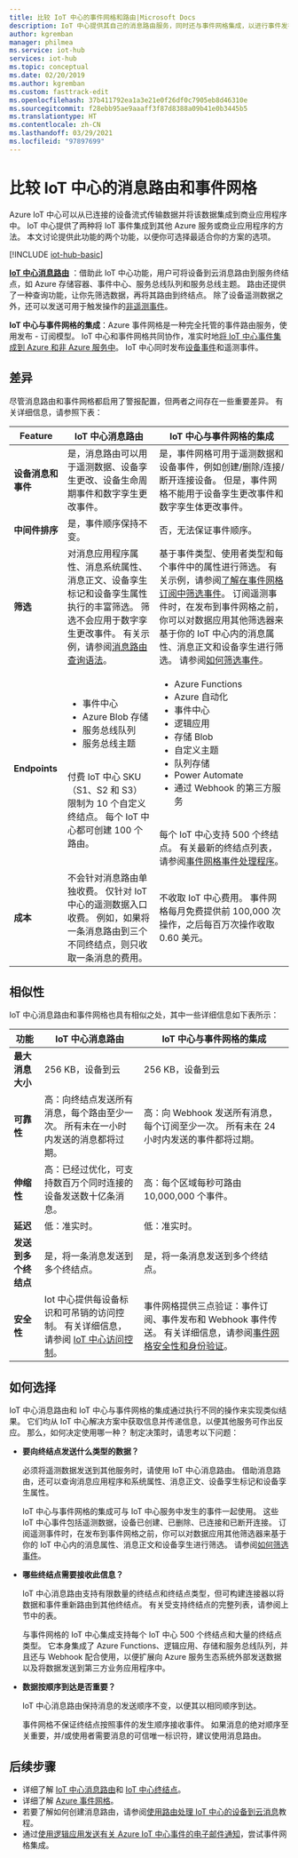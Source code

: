 ```yaml
---
title: 比较 IoT 中心的事件网格和路由|Microsoft Docs
description: IoT 中心提供其自己的消息路由服务，同时还与事件网格集成，以进行事件发布。 比较这两个功能。
author: kgremban
manager: philmea
ms.service: iot-hub
services: iot-hub
ms.topic: conceptual
ms.date: 02/20/2019
ms.author: kgremban
ms.custom: fasttrack-edit
ms.openlocfilehash: 37b411792ea1a3e21e0f26df0c7905eb8d46310e
ms.sourcegitcommit: f28ebb95ae9aaaff3f87d8388a09b41e0b3445b5
ms.translationtype: HT
ms.contentlocale: zh-CN
ms.lasthandoff: 03/29/2021
ms.locfileid: "97897699"
---
```

# <a name="compare-message-routing-and-event-grid-for-iot-hub"></a>比较 IoT 中心的消息路由和事件网格

Azure IoT 中心可以从已连接的设备流式传输数据并将该数据集成到商业应用程序中。 IoT 中心提供了两种将 IoT 事件集成到其他 Azure 服务或商业应用程序的方法。 本文讨论提供此功能的两个功能，以便你可选择最适合你的方案的选项。

[!INCLUDE [iot-hub-basic](../../includes/iot-hub-basic-partial.md)]

**[IoT 中心消息路由](iot-hub-devguide-messages-d2c.md)** ：借助此 IoT 中心功能，用户可将设备到云消息路由到服务终结点，如 Azure 存储容器、事件中心、服务总线队列和服务总线主题。 路由还提供了一种查询功能，让你先筛选数据，再将其路由到终结点。 除了设备遥测数据之外，还可以发送可用于触发操作的[非遥测事件](iot-hub-devguide-messages-d2c.md#non-telemetry-events)。 

**IoT 中心与事件网格的集成**：Azure 事件网格是一种完全托管的事件路由服务，使用发布 - 订阅模型。 IoT 中心和事件网格共同协作，准实时地[将 IoT 中心事件集成到 Azure 和非 Azure 服务中](iot-hub-event-grid.md)。 IoT 中心同时发布[设备事件](iot-hub-event-grid.md#event-types)和遥测事件。

## <a name="differences"></a>差异

尽管消息路由和事件网格都启用了警报配置，但两者之间存在一些重要差异。 有关详细信息，请参照下表：

| Feature | IoT 中心消息路由 | IoT 中心与事件网格的集成 |
| ------- | --------------- | ---------- |
| **设备消息和事件** | 是，消息路由可以用于遥测数据、设备孪生更改、设备生命周期事件和数字孪生更改事件。 | 是，事件网格可用于遥测数据和设备事件，例如创建/删除/连接/断开连接设备。 但是，事件网格不能用于设备孪生更改事件和数字孪生体更改事件。 |
| **中间件排序** | 是，事件顺序保持不变。  | 否，无法保证事件顺序。 | 
| **筛选** | 对消息应用程序属性、消息系统属性、消息正文、设备孪生标记和设备孪生属性执行的丰富筛选。 筛选不会应用于数字孪生更改事件。 有关示例，请参阅[消息路由查询语法](iot-hub-devguide-routing-query-syntax.md)。 | 基于事件类型、使用者类型和每个事件中的属性进行筛选。 有关示例，请参阅[了解在事件网格订阅中筛选事件](../event-grid/event-filtering.md)。 订阅遥测事件时，在发布到事件网格之前，你可以对数据应用其他筛选器来基于你的 IoT 中心内的消息属性、消息正文和设备孪生进行筛选。 请参阅[如何筛选事件](../iot-hub/iot-hub-event-grid.md#filter-events)。 |
| **Endpoints** | <ul><li>事件中心</li> <li>Azure Blob 存储</li> <li>服务总线队列</li> <li>服务总线主题</li></ul><br>付费 IoT 中心 SKU（S1、S2 和 S3）限制为 10 个自定义终结点。 每个 IoT 中心都可创建 100 个路由。 | <ul><li>Azure Functions</li> <li>Azure 自动化</li> <li>事件中心</li> <li>逻辑应用</li> <li>存储 Blob</li> <li>自定义主题</li> <li>队列存储</li> <li>Power Automate</li> <li>通过 Webhook 的第三方服务</li></ul><br>每个 IoT 中心支持 500 个终结点。 有关最新的终结点列表，请参阅[事件网格事件处理程序](../event-grid/overview.md#event-handlers)。 |
| **成本** | 不会针对消息路由单独收费。 仅针对 IoT 中心的遥测数据入口收费。 例如，如果将一条消息路由到三个不同终结点，则只收取一条消息的费用。 | 不收取 IoT 中心费用。 事件网格每月免费提供前 100,000 次操作，之后每百万次操作收取 0.60 美元。 |

## <a name="similarities"></a>相似性

IoT 中心消息路由和事件网格也具有相似之处，其中一些详细信息如下表所示：

| 功能 | IoT 中心消息路由 | IoT 中心与事件网格的集成 |
| ------- | --------------- | ---------- |
| **最大消息大小** | 256 KB，设备到云 | 256 KB，设备到云 |
| **可靠性** | 高：向终结点发送所有消息，每个路由至少一次。 所有未在一小时内发送的消息都将过期。 | 高：向 Webhook 发送所有消息，每个订阅至少一次。 所有未在 24 小时内发送的事件都将过期。 | 
| **伸缩性** | 高：已经过优化，可支持数百万个同时连接的设备发送数十亿条消息。 | 高：每个区域每秒可路由 10,000,000 个事件。 |
| **延迟** | 低：准实时。 | 低：准实时。 |
| **发送到多个终结点** | 是，将一条消息发送到多个终结点。 | 是，将一条消息发送到多个终结点。  
| **安全性** | Iot 中心提供每设备标识和可吊销的访问控制。 有关详细信息，请参阅 [IoT 中心访问控制](iot-hub-devguide-security.md)。 | 事件网格提供三点验证：事件订阅、事件发布和 Webhook 事件传送。 有关详细信息，请参阅[事件网格安全性和身份验证](../event-grid/security-authentication.md)。 |

## <a name="how-to-choose"></a>如何选择

IoT 中心消息路由和 IoT 中心与事件网格的集成通过执行不同的操作来实现类似结果。 它们均从 IoT 中心解决方案中获取信息并传递信息，以便其他服务可作出反应。 那么，如何决定使用哪一种？ 制定决策时，请思考以下问题： 

* **要向终结点发送什么类型的数据？**

   必须将遥测数据发送到其他服务时，请使用 IoT 中心消息路由。 借助消息路由，还可以查询消息应用程序和系统属性、消息正文、设备孪生标记和设备孪生属性。

   IoT 中心与事件网格的集成可与 IoT 中心服务中发生的事件一起使用。 这些 IoT 中心事件包括遥测数据，设备已创建、已删除、已连接和已断开连接。 订阅遥测事件时，在发布到事件网格之前，你可以对数据应用其他筛选器来基于你的 IoT 中心内的消息属性、消息正文和设备孪生进行筛选。 请参阅[如何筛选事件](../iot-hub/iot-hub-event-grid.md#filter-events)。

* **哪些终结点需要接收此信息？**

   IoT 中心消息路由支持有限数量的终结点和终结点类型，但可构建连接器以将数据和事件重新路由到其他终结点。 有关受支持终结点的完整列表，请参阅上节中的表。 

   与事件网格的 IoT 中心集成支持每个 IoT 中心 500 个终结点和大量的终结点类型。 它本身集成了 Azure Functions、逻辑应用、存储和服务总线队列，并且还与 Webhook 配合使用，以便扩展向 Azure 服务生态系统外部发送数据以及将数据发送到第三方业务应用程序中。

* **数据按顺序到达是否重要？**

   IoT 中心消息路由保持消息的发送顺序不变，以便其以相同顺序到达。

   事件网格不保证终结点按照事件的发生顺序接收事件。 如果消息的绝对顺序至关重要，并/或使用者需要消息的可信唯一标识符，建议使用消息路由。 

## <a name="next-steps"></a>后续步骤

* 详细了解 [IoT 中心消息路由](iot-hub-devguide-messages-d2c.md)和 [IoT 中心终结点](iot-hub-devguide-endpoints.md)。
* 详细了解 [Azure 事件网格](../event-grid/overview.md)。
* 若要了解如何创建消息路由，请参阅[使用路由处理 IoT 中心的设备到云消息](../iot-hub/tutorial-routing.md)教程。
* 通过[使用逻辑应用发送有关 Azure IoT 中心事件的电子邮件通知](../event-grid/publish-iot-hub-events-to-logic-apps.md)，尝试事件网格集成。

